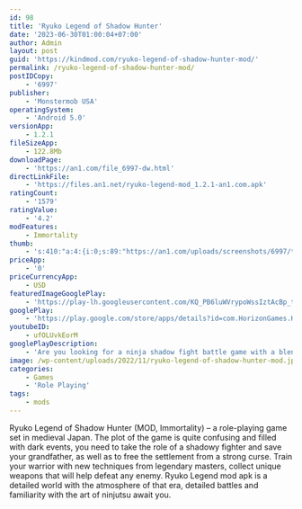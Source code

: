 ```yaml
---
id: 98
title: 'Ryuko Legend of Shadow Hunter'
date: '2023-06-30T01:00:04+07:00'
author: Admin
layout: post
guid: 'https://kindmod.com/ryuko-legend-of-shadow-hunter-mod/'
permalink: /ryuko-legend-of-shadow-hunter-mod/
postIDCopy:
    - '6997'
publisher:
    - 'Monstermob USA'
operatingSystem:
    - 'Android 5.0'
versionApp:
    - 1.2.1
fileSizeApp:
    - 122.8Mb
downloadPage:
    - 'https://an1.com/file_6997-dw.html'
directLinkFile:
    - 'https://files.an1.net/ryuko-legend-mod_1.2.1-an1.com.apk'
ratingCount:
    - '1579'
ratingValue:
    - '4.2'
modFeatures:
    - Immortality
thumb:
    - 's:410:"a:4:{i:0;s:89:"https://an1.com/uploads/screenshots/6997/thumbs/ryuko-legend-of-shadow-hunter-155676.webp";i:1;s:89:"https://an1.com/uploads/screenshots/6997/thumbs/ryuko-legend-of-shadow-hunter-594900.webp";i:2;s:89:"https://an1.com/uploads/screenshots/6997/thumbs/ryuko-legend-of-shadow-hunter-569585.webp";i:3;s:89:"https://an1.com/uploads/screenshots/6997/thumbs/ryuko-legend-of-shadow-hunter-495035.webp";}";'
priceApp:
    - '0'
priceCurrencyApp:
    - USD
featuredImageGooglePlay:
    - 'https://play-lh.googleusercontent.com/KQ_PB6luWVrypoWssIztAcBp_ta9GgLTcEtb78vk5xamijFd-nzpDLKPEqPiQquqLNs'
googlePlay:
    - 'https://play.google.com/store/apps/details?id=com.HorizonGames.HuntCreed'
youtubeID:
    - ufOLUvkEorM
googlePlayDescription:
    - 'Are you looking for a ninja shadow fight battle game with a blend of ninja warrior and samurai fighting gameplay? Ryuko Rpg is a shadow ninja game packed with five corrupted regions of Kurome, addictive gameplay, epic boss fights, offline battles, and an open world adventure gameplay experience. A last shadow fighter who has returned after twenty years, faces brutal monsters in the lands of feudal Japan in order to find her grandfather.A realistic offline rpg game, and not a mmorpg and does not require additional download or an active internet connection.Ryuko Shadow Hunter:Ninja Game.'
image: /wp-content/uploads/2022/11/ryuko-legend-of-shadow-hunter-mod.jpg
categories:
    - Games
    - 'Role Playing'
tags:
    - mods
---
```


Ryuko Legend of Shadow Hunter (MOD, Immortality) – a role-playing game set in medieval Japan. The plot of the game is quite confusing and filled with dark events, you need to take the role of a shadowy fighter and save your grandfather, as well as to free the settlement from a strong curse. Train your warrior with new techniques from legendary masters, collect unique weapons that will help defeat any enemy. Ryuko Legend mod apk is a detailed world with the atmosphere of that era, detailed battles and familiarity with the art of ninjutsu await you.